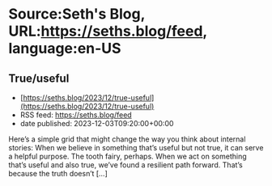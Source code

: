 # Source:Seth's Blog, URL:https://seths.blog/feed, language:en-US

## True/useful
 - [https://seths.blog/2023/12/true-useful](https://seths.blog/2023/12/true-useful)
 - RSS feed: https://seths.blog/feed
 - date published: 2023-12-03T09:20:00+00:00

Here&#8217;s a simple grid that might change the way you think about internal stories: When we believe in something that&#8217;s useful but not true, it can serve a helpful purpose. The tooth fairy, perhaps. When we act on something that&#8217;s useful and also true, we&#8217;ve found a resilient path forward. That&#8217;s because the truth doesn&#8217;t [&#8230;]

